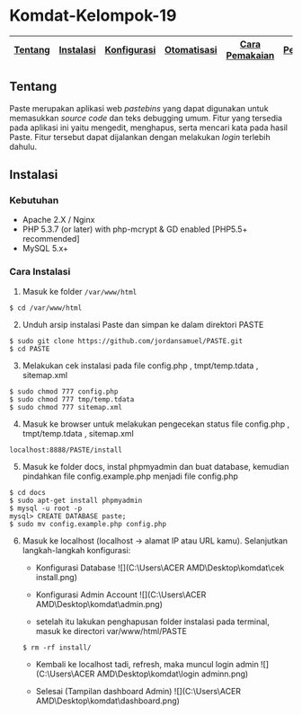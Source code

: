 # Komdat-Kelompok-19

[Tentang](#Tentang) | [Instalasi](#Instalasi) | [Konfigurasi](#Konfigurasi) | [Otomatisasi](#Otomatisasi) | [Cara Pemakaian](#Cara-Pemakaian) | [Pembahasan](#Pembahasan) | [Referensi](#referensi)
:---:|:---:|:---:|:---:|:---:|:---:|:---:

## Tentang
Paste merupakan aplikasi web *pastebins* yang dapat digunakan untuk memasukkan *source code* dan teks debugging umum. Fitur yang tersedia pada aplikasi ini yaitu mengedit, menghapus, serta mencari kata pada hasil Paste. Fitur tersebut dapat dijalankan dengan melakukan *login* terlebih dahulu.

## Instalasi

### Kebutuhan
- Apache 2.X / Nginx
- PHP 5.3.7 (or later) with php-mcrypt & GD enabled [PHP5.5+ recommended]
- MySQL 5.x+

### Cara Instalasi
1. Masuk ke folder ``` /var/www/html	```
```
$ cd /var/www/html
```

2. Unduh arsip instalasi Paste dan simpan ke dalam direktori PASTE
```
$ sudo git clone https://github.com/jordansamuel/PASTE.git
$ cd PASTE
```

3. Melakukan cek instalasi pada file config.php , tmpt/temp.tdata , sitemap.xml
```
$ sudo chmod 777 config.php
$ sudo chmod 777 tmp/temp.tdata
$ sudo chmod 777 sitemap.xml
```

4. Masuk ke browser untuk melakukan pengecekan status file config.php , tmpt/temp.tdata , sitemap.xml
```
localhost:8888/PASTE/install
```

5. Masuk ke folder docs, instal phpmyadmin dan buat database, kemudian pindahkan file config.example.php menjadi file config.php
```
$ cd docs
$ sudo apt-get install phpmyadmin
$ mysql -u root -p
mysql> CREATE DATABASE paste;
$ sudo mv config.example.php config.php
```

6. Masuk ke localhost (localhost -> alamat IP atau URL kamu). Selanjutkan langkah-langkah konfigurasi:
	- Konfigurasi Database
	![](C:\Users\ACER AMD\Desktop\komdat\cek install.png)
    
    - Konfigurasi Admin Account
    ![](C:\Users\ACER AMD\Desktop\komdat\admin.png)

	- setelah itu lakukan penghapusan folder instalasi pada terminal, masuk ke directori var/www/html/PASTE 
	```
    $ rm -rf install/
    ```
    
    - Kembali ke localhost tadi, refresh, maka muncul login admin
    ![](C:\Users\ACER AMD\Desktop\komdat\login adminn.png)
    
    - Selesai (Tampilan dashboard Admin)
    ![](C:\Users\ACER AMD\Desktop\komdat\dashboard.png)
    